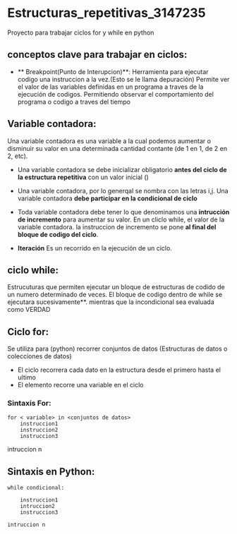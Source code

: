 # Estructuras_repetitivas_3147235
Proyecto para trabajar ciclos for y while en python 
## conceptos clave para trabajar en ciclos:
* ** Breakpoint(Punto de Interupcion)**: Herramienta 
para ejecutar codigo una instruccion a la vez.(Esto se le llama depuración)
Permite ver el valor de las variables definidas en un programa a traves de la ejecución
de codigos.
Permitiendo observar el comportamiento del programa o codigo a traves del tiempo

## Variable contadora:
Una variable contadora es una variable a la cual podemos aumentar o disminuir
su valor en una determinada cantidad contante (de 1 en 1, de 2 en 2, etc).

- Una variable contadora se debe inicializar obligatorio **antes del ciclo de la estructura repetitiva**
con un valor inicial ()

- Una variable contadora, por lo generqal se nombra con las letras i,j.
Una variable contadora **debe participar en la condicional de ciclo**

- Toda variable contadora debe tener lo que denominamos una **intrucción de incremento**
para aumentar su valor. En un cliclo while, el valor de la variable contadora. la instruccion de 
incremento se pone **al final del bloque de codigo del ciclo**.

* **Iteración**
Es un recorrido en la ejecución de un ciclo.

## ciclo while:
Estrucuturas que permiten ejecutar un bloque de 
estructuras de codido de un numero determinado de veces.
El bloque de codigo dentro de while se ejecutara sucesivamente**.
mientras que la incondicional sea evaluada como VERDAD

## Ciclo for:
Se utiliza para (python) recorrer conjuntos de datos (Estructuras de datos o colecciones de datos)

*  El ciclo recorrera cada dato en la estructura desde el primero hasta el ultimo 
*  El elemento recorre una variable en el ciclo 

### Sintaxis For:
```
for < variable> in <conjuntos de datos>
    instruccion1
    instruccion2
    instruccion3

```
intruccion n

## Sintaxis en Python:
```
while condicional:

    instruccion1
    intruccion2
    instruccion3

```
    intruccion n